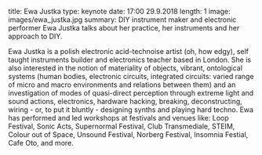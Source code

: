 title: Ewa Justka
type: keynote
date: 17:00 29.9.2018
length: 1
image: images/ewa_justka.jpg
summary: DIY instrument maker and electronic performer Ewa Justka talks about her practice, her instruments and her approach to DIY.

Ewa Justka is a polish electronic acid-technoise artist (oh, how edgy), self taught instruments builder and electronics teacher based in London. She is also interested in the notion of materiality of objects, vibrant, ontological systems (human bodies, electronic circuits, integrated circuits: varied range of micro and macro environments and relations between them) and an investigation of modes of quasi-direct perception through extreme light and sound actions, electronics, hardware hacking, breaking, deconstructing, wiring - or, to put it bluntly - designing synths and playing hard techno. Ewa has performed and led workshops at festivals and venues like: Loop Festival, Sonic Acts, Supernormal Festival, Club Transmediale, STEIM, Colour out of Space, Unsound Festival, Norberg Festival, Insomnia Festial, Cafe Oto, and more.
